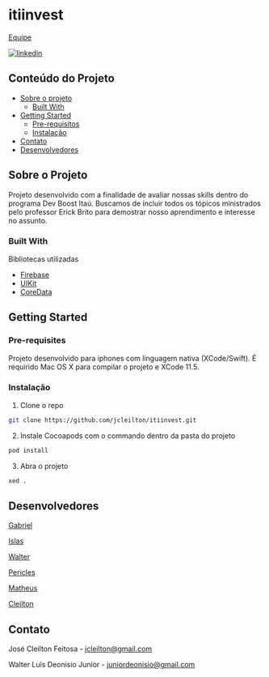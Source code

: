 # itiinvest

<!--
*** Projeto criado no programa Dev Boost Itaú, trilha iOS
-->

<!-- PROJECT SHIELDS -->

[Equipe][contributors-url]


[![linkedin][linkedin-shield]][linkedin-url]

<!-- TABLE OF CONTENTS -->
## Conteúdo do Projeto

* [Sobre o projeto](#sobre-o-projeto)
  * [Built With](#built-with)
* [Getting Started](#getting-started)
  * [Pre-requisitos](#pre-requisites)
  * [Instalação](#instalação)
* [Contato](#contato)
* [Desenvolvedores](#desenvolvedores)



<!-- ABOUT THE PROJECT -->
## Sobre o Projeto

Projeto desenvolvido com a finalidade de avaliar nossas skills dentro do programa Dev Boost Itaú. Buscamos de incluir todos os tópicos ministrados pelo professor Erick Brito para demostrar nosso aprendimento e interesse no assunto.

### Built With
Bibliotecas utilizadas
* [Firebase](https://firebase.com)
* [UIKit](https://developer.apple.com/documentation/uikit)
* [CoreData](https://developer.apple.com/documentation/coredata)



<!-- GETTING STARTED -->
## Getting Started

### Pre-requisites

Projeto desenvolvido para iphones com linguagem nativa (XCode/Swift). É requirido Mac OS X para compilar o projeto e XCode 11.5.

### Instalação

1. Clone o repo
```sh
git clone https://github.com/jcleilton/itiinvest.git
```
2. Instale Cocoapods com o commando dentro da pasta do projeto
```sh
pod install
```
3. Abra o projeto
```sh
xed .
```


<!-- CONTRIBUTING -->
## Desenvolvedores

[Gabriel]()

[Islas]()

[Walter][linkedin-url-WalterJr]

[Pericles]()

[Matheus]()

[Cleilton][linkedin-url]


<!-- CONTACT -->
## Contato


José Cleilton Feitosa - jcleilton@gmail.com

Walter Luis Deonisio Junior -  juniordeonisio@gmail.com


<!-- MARKDOWN LINKS & IMAGES -->
<!-- https://www.markdownguide.org/basic-syntax/#reference-style-links -->
[contributors-url]: https://github.com/jcleilton/itiinvest/graphs/contributors
[linkedin-shield]: https://img.shields.io/badge/-LinkedIn-black.svg?style=flat-square&logo=linkedin&colorB=555
[linkedin-url]: https://linkedin.com/in/jcleilton
[linkedin-url-WalterJr]: https://www.linkedin.com/in/walterldjunior/

